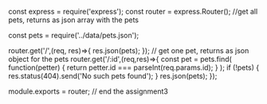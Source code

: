 const express = require('express');
const router = express.Router();
//get all pets, returns as json array  with the pets


const pets = require('../data/pets.json');

router.get('/',(req, res)=>{
    res.json(pets);
});
// get one pet, returns as json object for the pets
router.get('/:id',(req,res)=>{
    const pet = pets.find(
        function(petter) { return petter.id === parseInt(req.params.id); }
    );
    if (!pets) {
        res.status(404).send('No such pets found');
  }
    res.json(pets);
});

module.exports = router;
// end the assignment3
